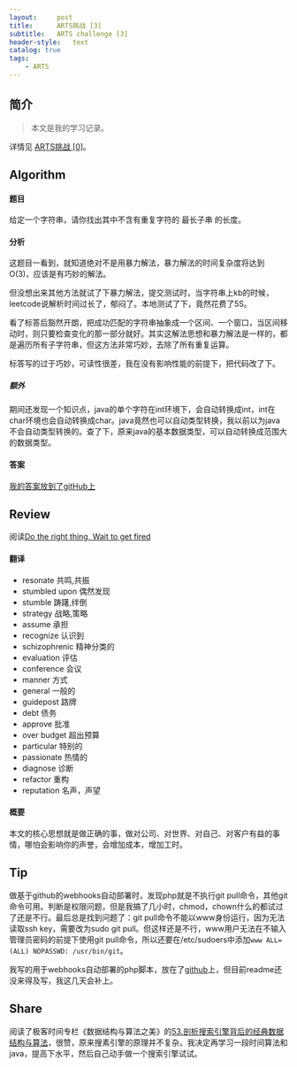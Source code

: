 ```yaml
---
layout:     post
title:      ARTS挑战 [3]
subtitle:   ARTS challenge [3]
header-style:   text
catalog: true
tags:
    - ARTS
---
```


## 简介

> 本文是我的学习记录。

详情见 [ARTS挑战 [0]](https://andongshen.com/2019/03/31/ARTS-0/)。

## Algorithm

#### 题目

给定一个字符串，请你找出其中不含有重复字符的 最长子串 的长度。

#### 分析

这题目一看到，就知道绝对不是用暴力解法，暴力解法的时间复杂度将达到O(3)，应该是有巧妙的解法。

但没想出来其他方法就试了下暴力解法，提交测试时，当字符串上kb的时候，leetcode说解析时间过长了，郁闷了。本地测试了下，竟然花费了5S。

看了标答后豁然开朗，把成功匹配的字符串抽象成一个区间、一个窗口，当区间移动时，则只要检查变化的那一部分就好。其实这解法思想和暴力解法是一样的，都是遍历所有子字符串，但这方法非常巧妙，去除了所有重复运算。

标答写的过于巧妙，可读性很差，我在没有影响性能的前提下，把代码改了下。

##### 额外

期间还发现一个知识点，java的单个字符在int环境下，会自动转换成int，int在char环境也会自动转换成char。java竟然也可以自动类型转换，我以前以为java不会自动类型转换的。查了下，原来java的基本数据类型，可以自动转换成范围大的数据类型。

#### 答案

[我的答案放到了gitHub上](https://github.com/AnthonySAD/leedcode/tree/master/Arithmetic/0003.LongestSubstringWithoutRepeatingCharacters)

## Review

阅读[Do the right thing, Wait to get fired](https://brendansterne.com/2013/07/11/do-the-right-thing-wait-to-get-fired/)

#### 翻译

- resonate 共鸣,共振
- stumbled upon 偶然发现
- stumble 踌躇,绊倒
- strategy 战略,策略
- assume 承担
- recognize 认识到
- schizophrenic 精神分类的
- evaluation 评估
- conference 会议
- manner 方式
- general 一般的
- guidepost 路牌
- debt 债务
- approve 批准
- over budget 超出预算
- particular 特别的
- passionate 热情的
- diagnose 诊断
- refactor 重构
- reputation 名声，声望

#### 概要

本文的核心思想就是做正确的事，做对公司、对世界、对自己、对客户有益的事情，哪怕会影响你的声誉，会增加成本，增加工时。

## Tip

做基于github的webhooks自动部署时，发现php就是不执行git pull命令，其他git命令可用。判断是权限问题，但是我搞了几小时，chmod，chown什么的都试过了还是不行。最后总是找到问题了：git pull命令不能以www身份运行，因为无法读取ssh key，需要改为sudo git pull。但这样还是不行，www用户无法在不输入管理员密码的前提下使用git pull命令，所以还要在/etc/sudoers中添加```www ALL=(ALL)	NOPASSWD: /usr/bin/git```。

我写的用于webhooks自动部署的php脚本，放在了[github](https://github.com/AnthonySAD/webhooks-php)上，但目前readme还没来得及写，我这几天会补上。

## Share

阅读了极客时间专栏《数据结构与算法之美》的[53.剖析搜索引擎背后的经典数据结构与算法](https://time.geekbang.org/column/article/79433)，很赞，原来搜素引擎的原理并不复杂。我决定再学习一段时间算法和java，提高下水平，然后自己动手做一个搜索引擎试试。